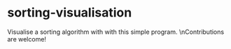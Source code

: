 # sorting-visualisation
Visualise a sorting algorithm with with this simple program.
\nContributions are welcome!
